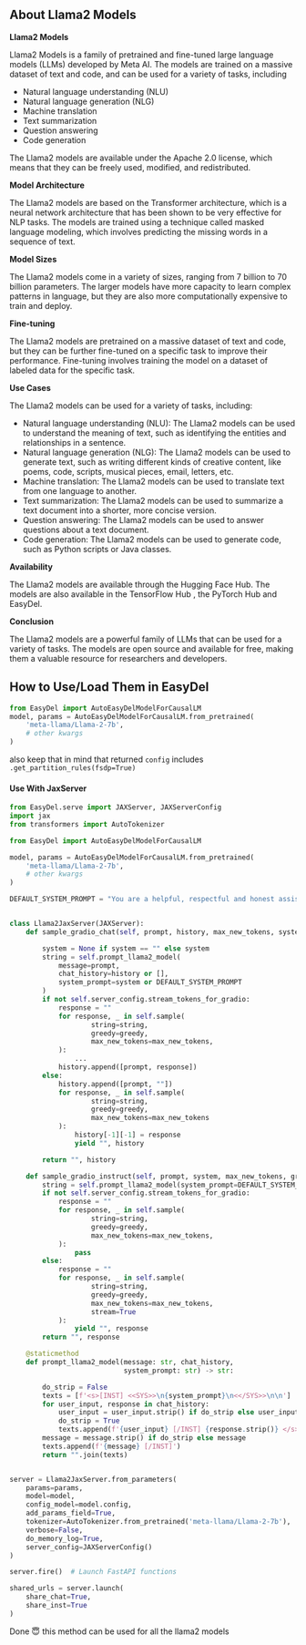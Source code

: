 ## About Llama2 Models

**Llama2 Models**

Llama2 Models is a family of pretrained and fine-tuned large language models (LLMs) developed by Meta AI. The models are
trained on a massive dataset of text and code, and can be used for a variety of tasks, including

* Natural language understanding (NLU)
* Natural language generation (NLG)
* Machine translation
* Text summarization
* Question answering
* Code generation

The Llama2 models are available under the Apache 2.0 license, which means that they can be freely used, modified, and
redistributed.

**Model Architecture**

The Llama2 models are based on the Transformer architecture, which is a neural network architecture that has been shown
to be very effective for NLP tasks. The models are trained using a technique called masked language modeling, which
involves predicting the missing words in a sequence of text.

**Model Sizes**

The Llama2 models come in a variety of sizes, ranging from 7 billion to 70 billion parameters. The larger models have
more capacity to learn complex patterns in language, but they are also more computationally expensive to train and
deploy.

**Fine-tuning**

The Llama2 models are pretrained on a massive dataset of text and code, but they can be further fine-tuned on a specific
task to improve their performance. Fine-tuning involves training the model on a dataset of labeled data for the specific
task.

**Use Cases**

The Llama2 models can be used for a variety of tasks, including:

* Natural language understanding (NLU): The Llama2 models can be used to understand the meaning of text, such as
  identifying the entities and relationships in a sentence.
* Natural language generation (NLG): The Llama2 models can be used to generate text, such as writing different kinds of
  creative content, like poems, code, scripts, musical pieces, email, letters, etc.
* Machine translation: The Llama2 models can be used to translate text from one language to another.
* Text summarization: The Llama2 models can be used to summarize a text document into a shorter, more concise version.
* Question answering: The Llama2 models can be used to answer questions about a text document.
* Code generation: The Llama2 models can be used to generate code, such as Python scripts or Java classes.

**Availability**

The Llama2 models are available through the Hugging Face Hub. The models are also available in the TensorFlow Hub , the
PyTorch Hub and EasyDel.

**Conclusion**

The Llama2 models are a powerful family of LLMs that can be used for a variety of tasks. The models are open source and
available for free, making them a valuable resource for researchers and developers.

## How to Use/Load Them in EasyDel

```python
from EasyDel import AutoEasyDelModelForCausalLM
model, params = AutoEasyDelModelForCausalLM.from_pretrained(
    'meta-llama/Llama-2-7b',
    # other kwargs
)
```

also keep that in mind that returned `config` includes `.get_partition_rules(fsdp=True)`

#### Use With JaxServer

```python
from EasyDel.serve import JAXServer, JAXServerConfig
import jax
from transformers import AutoTokenizer

from EasyDel import AutoEasyDelModelForCausalLM

model, params = AutoEasyDelModelForCausalLM.from_pretrained(
    'meta-llama/Llama-2-7b',
    # other kwargs
)

DEFAULT_SYSTEM_PROMPT = "You are a helpful, respectful and honest assistant and act as wanted"


class Llama2JaxServer(JAXServer):
    def sample_gradio_chat(self, prompt, history, max_new_tokens, system, greedy):

        system = None if system == "" else system
        string = self.prompt_llama2_model(
            message=prompt,
            chat_history=history or [],
            system_prompt=system or DEFAULT_SYSTEM_PROMPT
        )
        if not self.server_config.stream_tokens_for_gradio:
            response = ""
            for response, _ in self.sample(
                    string=string,
                    greedy=greedy,
                    max_new_tokens=max_new_tokens,
            ):
                ...
            history.append([prompt, response])
        else:
            history.append([prompt, ""])
            for response, _ in self.sample(
                    string=string,
                    greedy=greedy,
                    max_new_tokens=max_new_tokens
            ):
                history[-1][-1] = response
                yield "", history

        return "", history

    def sample_gradio_instruct(self, prompt, system, max_new_tokens, greedy):
        string = self.prompt_llama2_model(system_prompt=DEFAULT_SYSTEM_PROMPT, message=prompt, chat_history=[])
        if not self.server_config.stream_tokens_for_gradio:
            response = ""
            for response, _ in self.sample(
                    string=string,
                    greedy=greedy,
                    max_new_tokens=max_new_tokens,
            ):
                pass
        else:
            response = ""
            for response, _ in self.sample(
                    string=string,
                    greedy=greedy,
                    max_new_tokens=max_new_tokens,
                    stream=True
            ):
                yield "", response
        return "", response

    @staticmethod
    def prompt_llama2_model(message: str, chat_history,
                            system_prompt: str) -> str:

        do_strip = False
        texts = [f'<s>[INST] <<SYS>>\n{system_prompt}\n<</SYS>>\n\n']
        for user_input, response in chat_history:
            user_input = user_input.strip() if do_strip else user_input
            do_strip = True
            texts.append(f'{user_input} [/INST] {response.strip()} </s><s>[INST] ')
        message = message.strip() if do_strip else message
        texts.append(f'{message} [/INST]')
        return "".join(texts)


server = Llama2JaxServer.from_parameters(
    params=params,
    model=model,
    config_model=model.config,
    add_params_field=True,
    tokenizer=AutoTokenizer.from_pretrained('meta-llama/Llama-2-7b'),
    verbose=False,
    do_memory_log=True,
    server_config=JAXServerConfig()
)

server.fire()  # Launch FastAPI functions

shared_urls = server.launch(
    share_chat=True,
    share_inst=True
)
```

Done 😇 this method can be used for all the llama2 models